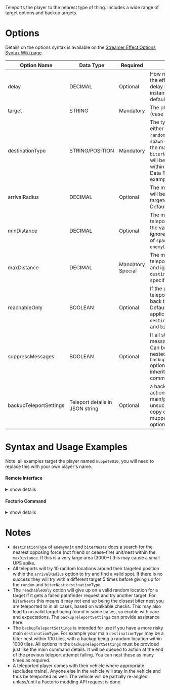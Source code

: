Teleports the player to the nearest type of thing. Includes a wide range of target options and backup targets.





# Options

Details on the options syntax is available on the [Streamer Effect Options Syntax Wiki page](https://github.com/muppet9010/factorio-muppet-streamer/wiki/Streamer-Effect-Options-Syntax).

| Option Name | Data Type | Required | Details |
| --- | --- | --- | --- |
| delay | DECIMAL | Optional | How many seconds before the effect starts. A `0` second delay makes it happen instantly. If not specified it defaults to happen instantly. |
| target | STRING | Mandatory | The player name to target (case sensitive). |
| destinationType | STRING/POSITION | Mandatory | The type of teleport to do, either the text string of `random`, `biterNest`, `enemyUnit`, `spawn` or a specific position in the map as a POSITION. For `biterNest` and `enemyUnit` it will be the nearest one found within range. See Argument Data Types for syntax examples of a POSITION. |
| arrivalRadius | DECIMAL | Optional | The max distance the player will be teleported to from the targeted `destinationType`. Defaults to `10`. |
| minDistance | DECIMAL | Optional | The minimum distance to teleport. If not provided then the value of `0` is used. Is ignored for `destinationType` of `spawn`, specific position or `enemyUnit`. |
| maxDistance | DECIMAL | Mandatory Special | The maximum distance to teleport. Is not mandatory and ignored for `destinationType` of `spawn` or a specific position. |
| reachableOnly | BOOLEAN | Optional | If the place you are teleported must be walkable back to where you were. Defaults to `false`. Only applicable for `destinationType` of `random` and `biterNest`. |
| suppressMessages | BOOLEAN | Optional | If all standard effect messages are suppressed. Can be specified within nested `backupTeleportSettings` options, otherwise will be inherited from the parent command. Defaults to `false`. |
| backupTeleportSettings | Teleport details in JSON string | Optional | a backup complete teleport action that will be done if the main/parent command is unsuccessful. Is a complete copy of the main muppet_streamer_v2_teleport options as a JSON object. |



# Syntax and Usage Examples

Note: all examples target the player named `muppet9010`, you will need to replace this with your own player's name.

#### Remote Interface

<details><summary>show details</summary>
<p>

Remote Interface Syntax: `/sc remote.call('muppet_streamer_v2', 'run_command', 'muppet_streamer_v2_teleport', [OPTIONS TABLE])`

The options must be provided as a Lua table.

Examples:

| Example | Code |
| --- | --- |
| nearest walkable biter nest | `/sc remote.call('muppet_streamer_v2', 'run_command', 'muppet_streamer_v2_teleport', {target="muppet9010", destinationType="biterNest", maxDistance=1000, reachableOnly=true})` |
| random location | `/sc remote.call('muppet_streamer_v2', 'run_command', 'muppet_streamer_v2_teleport', {target="muppet9010", destinationType="random", minDistance=100, maxDistance=500, reachableOnly=true})` |
| specific position | `/sc remote.call('muppet_streamer_v2', 'run_command', 'muppet_streamer_v2_teleport', {target="muppet9010", destinationType={200, 100}})` |
| usage of a backup teleport | `/sc remote.call('muppet_streamer_v2', 'run_command', 'muppet_streamer_v2_teleport', {target="muppet9010", destinationType="biterNest", maxDistance=100, reachableOnly=true, backupTeleportSettings= {target="muppet9010", destinationType="random", minDistance=100, maxDistance=500, reachableOnly=true} })` |


Further details and more advanced usage of using Remote Interfaces can be found here on the [Streamer Effect Options Syntax Wiki page](https://github.com/muppet9010/factorio-muppet-streamer/wiki/Streamer-Effect-Options-Syntax).

</p>
</details>



#### Factorio Command

<details><summary>show details</summary>
<p>

Command Syntax: `/muppet_streamer_v2_teleport [OPTIONS TABLE AS JSON STRING]`

The effect's options must be provided as a JSON string of a table.

Examples:

| Example | Code |
| --- | --- |
| nearest walkable biter nest | `/muppet_streamer_v2_teleport {"target":"muppet9010", "destinationType":"biterNest", "maxDistance":1000, "reachableOnly":true}` |
| random location | `/muppet_streamer_v2_teleport {"target":"muppet9010", "destinationType":"random", "minDistance":100, "maxDistance":500, "reachableOnly":true}` |
| specific position | `/muppet_streamer_v2_teleport {"target":"muppet9010", "destinationType":[200, 100]}` |
| usage of a backup teleport | `/muppet_streamer_v2_teleport {"target":"muppet9010", "destinationType":"biterNest", "maxDistance":100, "reachableOnly":true, "backupTeleportSettings": {"target":"muppet9010", "destinationType":"random", "minDistance":100, "maxDistance":500, "reachableOnly":true} }` |

</p>
</details>



# Notes

- `destinationType` of `enemyUnit` and `biterNests` does a search for the nearest opposing force (not friend or cease-fire) unit/nest within the `maxDistance`. If this is a very large area (3000+) this may cause a small UPS spike.
- All teleports will try 10 random locations around their targeted position within the `arrivalRadius` option to try and find a valid spot. If there is no success they will try with a different target 5 times before giving up for the `random` and `biterNest` `destinationType`.
- The `reachableOnly` option will give up on a valid random location for a target if it gets a failed pathfinder request and try another target. For `biterNests` this means it may not end up being the closest biter nest you are teleported to in all cases, based on walkable checks. This may also lead to no valid target being found in some cases, so enable with care and expectations. The `backupTeleportSettings` can provide assistance here.
- The `backupTeleportSettings` is intended for use if you have a more risky main `destinationType`. For example your main `destinationType` may be a biter nest within 100 tiles, with a backup being a random location within 1000 tiles. All options in the `backupTeleportSettings` must be provided just like the main command details. It will be queued to action at the end of the previous teleport attempt failing. You can nest these as many times as required.
- A teleported player comes with their vehicle where appropriate (excludes trains). Anyone else in the vehicle will stay in the vehicle and thus be teleported as well. The vehicle will be partially re-angled unless/until a Factorio modding API request is done.